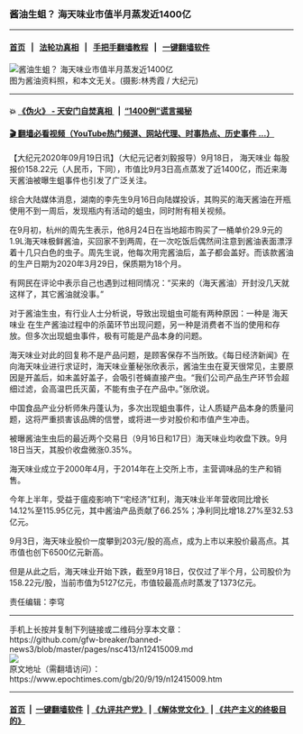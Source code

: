### 酱油生蛆？ 海天味业市值半月蒸发近1400亿
------------------------

#### [首页](https://github.com/gfw-breaker/banned-news3/blob/master/README.md) &nbsp;&nbsp;|&nbsp;&nbsp; [法轮功真相](https://github.com/begood0513/basic/blob/master/README.md)  &nbsp;&nbsp;|&nbsp;&nbsp; [手把手翻墙教程](https://github.com/gfw-breaker/guides/wiki)  &nbsp;&nbsp;|&nbsp;&nbsp; [一键翻墙软件](https://github.com/gfw-breaker/nogfw/blob/master/README.md)  



<div><img alt="酱油生蛆？ 海天味业市值半月蒸发近1400亿" class="attachment-djy_600_400 size-djy_600_400 wp-post-image" src="https://i.epochtimes.com/assets/uploads/2013/09/1309122247411983-600x400.jpg"/>
<div class="caption">
 图为酱油资料照，和本文无关。(摄影:林秀霞 / 大纪元)
</div></div><hr/>

#### 💥 [《伪火》 - 天安门自焚真相 ](http://158.247.195.190:10000/videos/blog/weihuo.html)&nbsp; |&nbsp; [“1400例”谎言揭秘  ](http://158.247.195.190:10000/videos/blog/jiexi1400.html)

#### [ 🎬  翻墙必看视频（YouTube热门频道、网站代理、时事热点、历史事件 ...）](https://github.com/gfw-breaker/links/blob/master/banned.md)

<div><p>
 【大纪元2020年09月19日讯】（大纪元记者刘毅报导）9月18日，
 <ok href="https://www.epochtimes.com/gb/tag/%E6%B5%B7%E5%A4%A9%E5%91%B3%E4%B8%9A.html">
  海天味业
 </ok>
 每股报价158.22元（人民币，下同），市值比9月3日高点蒸发了近1400亿，而近来海天酱油被曝生蛆事件也引发了广泛关注。
</p>
<p>
 综合大陆媒体消息，湖南的李先生9月16日向陆媒投诉，其购买的海天酱油在开瓶使用不到一周后，发现瓶内有活动的蛆虫，同时附有相关视频。
</p>
<p>
 在9月初，杭州的周先生表示，他8月24日在当地超市购买了一桶单价29.9元的1.9L海天味极鲜酱油，买回家不到两周，在一次吃饭后偶然间注意到酱油表面漂浮着十几只白色的虫子。周先生说，他每次用完酱油后，盖子都会盖好。而该款酱油的生产日期为2020年3月29日，保质期为18个月。
</p>
<p>
 有网民在评论中表示自己也遇到过相同情况：“买来的（海天酱油）开封没几天就这样了，其它酱油就没事。”
</p>
<p>
 对于酱油生虫，有行业人士分析说，导致出现蛆虫可能有两种原因：一种是
 <ok href="https://www.epochtimes.com/gb/tag/%E6%B5%B7%E5%A4%A9%E5%91%B3%E4%B8%9A.html">
  海天味业
 </ok>
 在生产酱油过程中的杀菌环节出现问题，另一种是消费者不当的使用和存放。但多次出现蛆虫事件，极有可能是产品本身的问题。
</p>
<p>
 海天味业对此的回复称不是产品问题，是顾客保存不当所致。《每日经济新闻》在向海天味业进行求证时，海天味业董秘张欣表示，酱油生虫在夏天很常见，主要原因是开盖后，如未盖好盖子，会吸引苍蝇直接产虫。“我们公司产品生产环节会超细过滤，会高温巴氏灭菌，不能有虫子在产品中。”张欣说。
</p>
<p>
 中国食品产业分析师朱丹蓬认为，多次出现蛆虫事件，让人质疑产品本身的质量问题，这将严重损害该品牌的信誉，或将进一步对股价和市值产生冲击。
</p>
<p>
 被曝酱油生虫后的最近两个交易日（9月16日和17日）海天味业均收盘下跌。9月18日当天，其股价收盘微涨0.35%。
</p>
<p>
 海天味业成立于2000年4月，于2014年在上交所上市，主营调味品的生产和销售。
</p>
<p>
 今年上半年，受益于瘟疫影响下“宅经济”红利，海天味业半年营收同比增长14.12%至115.95亿元，其中酱油产品贡献了66.25%；净利同比增18.27%至32.53亿元。
</p>
<p>
 9月3日，海天味业股价一度攀到203元/股的高点，成为上市以来股价最高点。其市值也创下6500亿元新高。
</p>
<p>
 但是从此之后，海天味业开始下跌，截至9月18日，仅仅过了半个月，公司股价为158.22元/股，当前市值为5127亿元，市值较最高点时蒸发了1373亿元。
</p>
<p>
 责任编辑：李穹
</p>
</div>
<hr/>
手机上长按并复制下列链接或二维码分享本文章：<br/>
https://github.com/gfw-breaker/banned-news3/blob/master/pages/nsc413/n12415009.md <br/>
<a href='https://github.com/gfw-breaker/banned-news3/blob/master/pages/nsc413/n12415009.md'><img src='https://github.com/gfw-breaker/banned-news3/blob/master/pages/nsc413/n12415009.md.png'/></a> <br/>
原文地址（需翻墙访问）：https://www.epochtimes.com/gb/20/9/19/n12415009.htm


------------------------
#### [首页](https://github.com/gfw-breaker/banned-news3/blob/master/README.md) &nbsp;|&nbsp; [一键翻墙软件](https://github.com/gfw-breaker/nogfw/blob/master/README.md) &nbsp;| [《九评共产党》](https://github.com/gfw-breaker/9ping.md/blob/master/README.md#九评之一评共产党是什么) | [《解体党文化》](https://github.com/gfw-breaker/jtdwh.md/blob/master/README.md) | [《共产主义的终极目的》](https://github.com/gfw-breaker/gczydzjmd.md/blob/master/README.md)


<img src='http://gfw-breaker.win/banned-news3/pages/nsc413/n12415009.md' width='0px' height='0px'/>